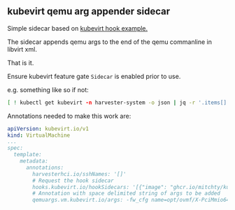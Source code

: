 ## kubevirt qemu arg appender sidecar

Simple sidecar based on [kubevirt hook example.](kubevirt.io/kubevirt/cmd/example-hook-sidecar)

The sidecar appends qemu args to the end of the qemu commanline in libvirt xml.

That is it.

Ensure kubevirt feature gate `Sidecar` is enabled prior to use.

e.g. something like so if not:

```sh
[ ! kubectl get kubevirt -n harvester-system -o json | jq -r '.items[].spec.configuration.developerConfiguration.featureGates[]' | grep Sidecar ] && kubectl patch kubevirt -n harvester-system --type "json" -p '[{"op":"add","path":"/spec/configuration/developerConfiguration/FeatureGates/-","value":"Sidecar"}]'
```

Annotations needed to make this work are:

```yaml
apiVersion: kubevirt.io/v1
kind: VirtualMachine
...
spec:
  template:
    metadata:
      annotations:
        harvesterhci.io/sshNames: '[]'
        # Request the hook sidecar
        hooks.kubevirt.io/hookSidecars: '[{"image": "ghcr.io/mitchty/kubevirt-sidecar:main"}]'
        # Annotation with space delimited string of args to be added
        qemuargs.vm.kubevirt.io/args: -fw_cfg name=opt/ovmf/X-PciMmio64Mb,string=65536
```
